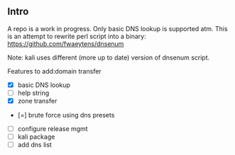 ## Intro

A repo is a work in progress. Only basic DNS lookup is supported atm.
This is an attempt to rewrite perl script into a binary:
https://github.com/fwaeytens/dnsenum

Note: kali uses different (more up to date) version of dnsenum script.

Features to add:domain transfer

- [x] basic DNS lookup
- [ ] help string
- [x] zone transfer
- [=] brute force using dns presets
- [ ] configure release mgmt
- [ ] kali package
- [ ] add dns list
